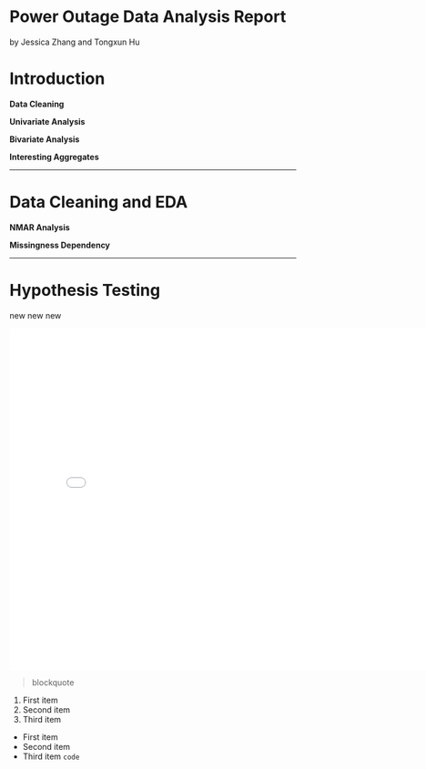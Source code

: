 # Power Outage Data Analysis Report
by Jessica Zhang and Tongxun Hu

# Introduction
**Data Cleaning**

**Univariate Analysis**

**Bivariate Analysis**

**Interesting Aggregates**

------
# Data Cleaning and EDA
**NMAR Analysis**

**Missingness Dependency**

------
# Hypothesis Testing

new new new

<iframe src="assets/03-eda.html" width=800 height=600 frameBorder=0></iframe>

> blockquote
1. First item
2. Second item
3. Third item

- First item
- Second item
- Third item
`code`